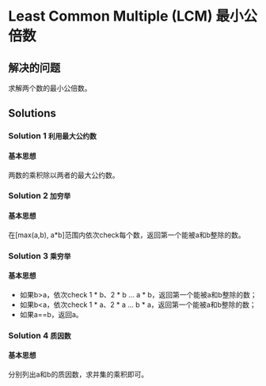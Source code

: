 # Least Common Multiple (LCM) 最小公倍数

## 解决的问题

求解两个数的最小公倍数。

## Solutions

### Solution 1 `利用最大公约数`

#### 基本思想

两数的乘积除以两者的最大公约数。

### Solution 2 `加穷举`

#### 基本思想

在[max(a,b), a*b]范围内依次check每个数，返回第一个能被a和b整除的数。

### Solution 3 `乘穷举`

#### 基本思想

* 如果b>a，依次check 1 * b、2 * b ... a * b，返回第一个能被a和b整除的数；
* 如果b<a，依次check 1 * a、2 * a ... b * a，返回第一个能被a和b整除的数；
* 如果a==b，返回a。

### Solution 4 `质因数`

#### 基本思想

分别列出a和b的质因数，求并集的乘积即可。